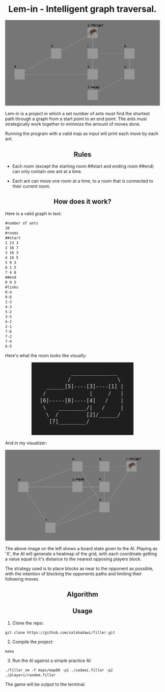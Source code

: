 <h1 align="center">Lem-in - Intelligent graph traversal.</h1>
<p align="center">
    <img src="https://github.com/salahadawi/lem-in/blob/master/images/lem-in_visualizer_demo.gif">
</p>

Lem-in is a project in which a set number of ants must find the shortest path through a graph from a start point to an end point. The ants must strategically work together to minimize the amount of moves done.

Running the program with a valid map as input will print each move by each ant.

<h2 align="center">Rules</h2>

* Each room (except the starting room ##start and ending room ##end) can only contain one ant at a time.

* Each ant can move one room at a time, to a room that is connected to their current room.

<h2 align="center">How does it work?</h2>
Here is a valid graph in text:

```
#number of ants
10
#rooms
##start
1 23 3
2 16 7
3 16 3
4 16 5
5 9 3
6 1 5
7 4 8
##end
0 9 5
#links
0-4
0-6
1-3
4-3
5-2
3-5
4-2
2-1
7-6
7-2
7-4
6-5
```

Here's what the room looks like visually:
<p align="center">
    <img src="https://github.com/salahadawi/lem-in/blob/master/images/lem-in_graph.png">
</p>

And in my visualizer:
<p align="center">
    <img src="https://github.com/salahadawi/lem-in/blob/master/images/lem-in_graph_visualizer.png">
</p>

The above image on the left shows a board state given to the AI. Playing as 'X',
the AI will generate a heatmap of the grid, with each coordinate getting a value equal to it's distance to the nearest opposing players block.  
  
  
The strategy used is to place blocks as near to the opponent as possible,
with the intention of blocking the opponents paths and limiting their following moves.

<h2 align="center">Algorithm</h2>

<h2 align="center">Usage</h2>

1. Clone the repo:
```
git clone https://github.com/salahadawi/filler.git
```
2. Compile the project:
```
make
```

3. Run the AI against a simple practice AI:
```
./filler_vm -f maps/map00 -p1 ./sadawi.filler -p2 ./players/random.filler
```
The game will be output to the terminal.
